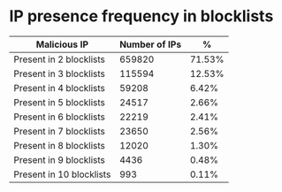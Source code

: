 # IP presence frequency in blocklists
| Malicious IP | Number of IPs | % |
|----|----|----|
| Present in 2 blocklists | 659820 | 71.53% |
| Present in 3 blocklists | 115594 | 12.53% |
| Present in 4 blocklists | 59208 | 6.42% |
| Present in 5 blocklists | 24517 | 2.66% |
| Present in 6 blocklists | 22219 | 2.41% |
| Present in 7 blocklists | 23650 | 2.56% |
| Present in 8 blocklists | 12020 | 1.30% |
| Present in 9 blocklists | 4436 | 0.48% |
| Present in 10 blocklists | 993 | 0.11% |
